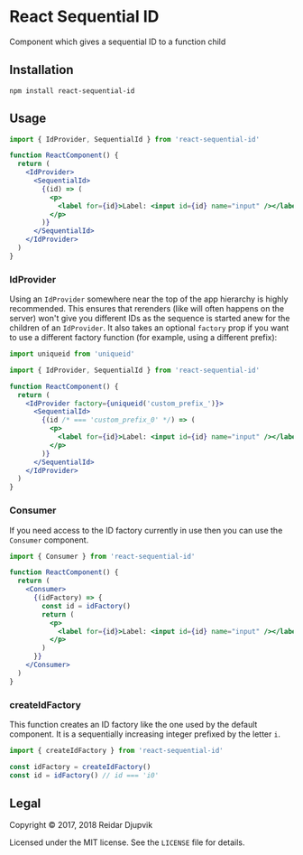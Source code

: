 # React Sequential ID

Component which gives a sequential ID to a function child

## Installation

```
npm install react-sequential-id
```

## Usage

```jsx
import { IdProvider, SequentialId } from 'react-sequential-id'

function ReactComponent() {
  return (
    <IdProvider>
      <SequentialId>
        {(id) => (
          <p>
            <label for={id}>Label: <input id={id} name="input" /></label>
          </p>
        )}
      </SequentialId>
    </IdProvider>
  )
}
```

### IdProvider

Using an `IdProvider` somewhere near the top of the app hierarchy is highly
recommended. This ensures that rerenders (like will often happens on the server)
won't give you different IDs as the sequence is started anew for the children of
an `IdProvider`. It also takes an optional `factory` prop if you want to use a
different factory function (for example, using a different prefix):

```jsx
import uniqueid from 'uniqueid'

import { IdProvider, SequentialId } from 'react-sequential-id'

function ReactComponent() {
  return (
    <IdProvider factory={uniqueid('custom_prefix_')}>
      <SequentialId>
        {(id /* === 'custom_prefix_0' */) => (
          <p>
            <label for={id}>Label: <input id={id} name="input" /></label>
          </p>
        )}
      </SequentialId>
    </IdProvider>
  )
}
```

### Consumer

If you need access to the ID factory currently in use then you can use the
`Consumer` component.

```jsx
import { Consumer } from 'react-sequential-id'

function ReactComponent() {
  return (
    <Consumer>
      {(idFactory) => {
        const id = idFactory()
        return (
          <p>
            <label for={id}>Label: <input id={id} name="input" /></label>
          </p>
        )
      }}
    </Consumer>
  )
}
```

### createIdFactory

This function creates an ID factory like the one used by the default component.
It is a sequentially increasing integer prefixed by the letter `i`.

```javascript
import { createIdFactory } from 'react-sequential-id'

const idFactory = createIdFactory()
const id = idFactory() // id === 'i0'
```

## Legal

Copyright © 2017, 2018 Reidar Djupvik

Licensed under the MIT license. See the `LICENSE` file for details.

